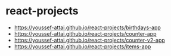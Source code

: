 # react-projects

- https://youssef-attai.github.io/react-projects/birthdays-app
- https://youssef-attai.github.io/react-projects/counter-app
- https://youssef-attai.github.io/react-projects/counter-v2-app
- https://youssef-attai.github.io/react-projects/items-app

